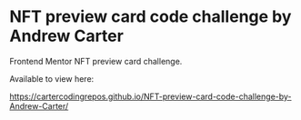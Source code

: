 # NFT preview card code challenge by Andrew Carter
 Frontend Mentor NFT preview card challenge.

Available to view here:

https://cartercodingrepos.github.io/NFT-preview-card-code-challenge-by-Andrew-Carter/
